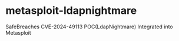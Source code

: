 # metasploit-ldapnightmare
SafeBreaches CVE-2024-49113 POC(LdapNightmare) Integrated into Metasploit
